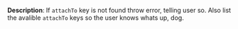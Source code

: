 __Description__: If `attachTo` key is not found throw error, telling user so. Also list the avalible `attachTo` keys so the user knows whats up, dog.
